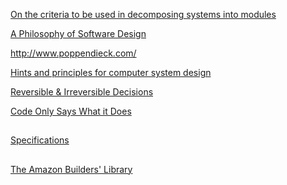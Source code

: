 [On the criteria to be used in decomposing systems into modules](https://blog.acolyer.org/2016/09/05/on-the-criteria-to-be-used-in-decomposing-systems-into-modules/)

[A Philosophy of Software Design](https://www.amazon.com/Philosophy-Software-Design-John-Ousterhout/dp/1732102201)

http://www.poppendieck.com/

[Hints and principles for computer system design](https://www.microsoft.com/en-us/research/uploads/prod/2019/09/Hints-137-short.pdf)

[Reversible & Irreversible Decisions](https://www.bredemeyer.com/whatis.htm)

[Code Only Says What it Does](https://brooker.co.za/blog/2020/06/23/code.html)

##

[Specifications](../System/Specs.md)

##

[The Amazon Builders' Library](https://aws.amazon.com/builders-library/)


